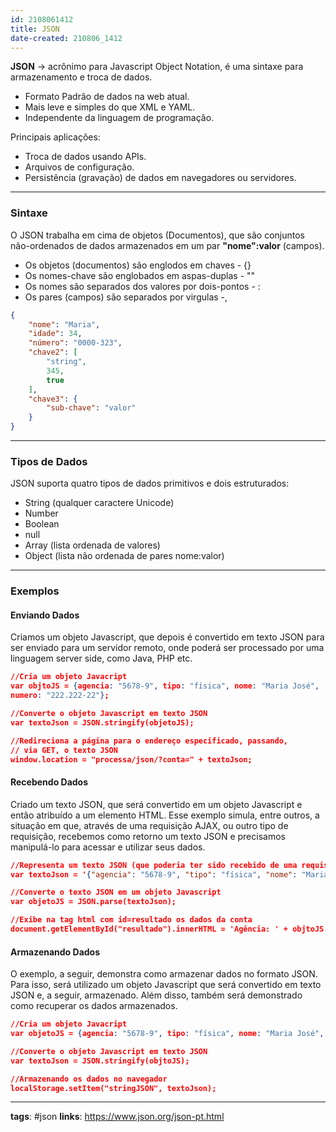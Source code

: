 ```yaml
---
id: 2108061412
title: JSON
date-created: 210806_1412
---
```

**JSON** -> acrônimo para Javascript Object Notation, é uma sintaxe para armazenamento e troca de dados. 

- Formato Padrão de dados na web atual.
- Mais leve e simples do que XML e YAML.
- Independente da linguagem de programação.

Principais aplicações:
- Troca de dados usando APIs.
- Arquivos de configuração.
- Persistência (gravação) de dados em navegadores ou servidores.

---

### Sintaxe
O JSON trabalha em cima de objetos (Documentos), que são conjuntos não-ordenados de dados armazenados em um par **"nome":valor** (campos).

- Os objetos (documentos) são englodos em chaves - {}
- Os nomes-chave são englobados em aspas-duplas - ""
- Os nomes são separados dos valores por dois-pontos - :
- Os pares (campos) são separados por virgulas -,

```json
{
	"nome": "Maria",
	"idade": 34,
	"número": "0000-323",
	"chave2": [
		"string", 
		345, 
		true
	],
	"chave3": {
		"sub-chave": "valor"
	}
}
```

---

### Tipos de Dados

JSON suporta quatro tipos de dados primitivos e dois estruturados:
- String (qualquer caractere Unicode)
- Number
- Boolean
- null
- Array (lista ordenada de valores)
- Object (lista não ordenada de pares nome:valor)

---

### Exemplos

#### Enviando Dados
Criamos um objeto Javascript, que depois é convertido em texto JSON para ser enviado para um servidor remoto, onde poderá ser processado por uma linguagem server side, como Java, PHP etc.
```json
//Cria um objeto Javacript 
var objtoJS = {agencia: "5678-9", tipo: "física", nome: "Maria José", 
numero: "222.222-22"}; 

//Converte o objeto Javascript em texto JSON 
var textoJson = JSON.stringify(objetoJS); 

//Redireciona a página para o endereço especificado, passando, 
// via GET, o texto JSON 
window.location = "processa/json/?conta=" + textoJson;
```

#### Recebendo Dados
Criado um texto JSON, que será convertido em um objeto Javascript e então atribuído a um elemento HTML. Esse exemplo simula, entre outros, a situação em que, através de uma requisição AJAX, ou outro tipo de requisição, recebemos como retorno um texto JSON e precisamos manipulá-lo para acessar e utilizar seus dados.
```json
//Representa um texto JSON (que poderia ter sido recebido de uma requisição, por ex) 
var textoJson = '{"agencia": "5678-9", "tipo": "física", "nome": "Maria José", "numero": "222.222-22"}'; 

//Converte o texto JSON em um objeto Javascript 
var objetoJS = JSON.parse(textoJson); 

//Exibe na tag html com id=resultado os dados da conta 
document.getElementById("resultado").innerHTML = 'Agência: ' + objtoJS.agencia + ' Tipo: ' + objtoJS.tipo + ' Nome: ' + objtoJS.nome + ' Número: ' + objtoJS.numero;
```

#### Armazenando Dados
O exemplo, a seguir, demonstra como armazenar dados no formato JSON. Para isso, será utilizado um objeto Javascript que será convertido em texto JSON e, a seguir, armazenado. Além disso, também será demonstrado como recuperar os dados armazenados.
```json
//Cria um objeto Javacript
var objetoJS = {agencia: "5678-9", tipo: "física", nome: "Maria José", numero: "222.222-22"}; 

//Converte o objeto Javascript em texto JSON 
var textoJson = JSON.stringify(objtoJS); 

//Armazenando os dados no navegador 
localStorage.setItem("stringJSON", textoJson);

```


---
**tags**: #json
**links**:
https://www.json.org/json-pt.html
